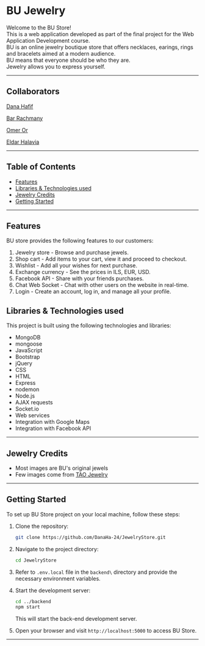 # BU Jewelry

<p>
Welcome to the BU Store! <br>
This is a web application developed as part of the final project for the Web Application Development course. <br>
BU is an online jewelry boutique store that offers necklaces, earings, rings and bracelets aimed at a modern audience. <br>
BU means that everyone should be who they are. <br>
Jewelry allows you to express yourself.
</p>


---

## Collaborators
[Dana Hafif](https://github.com/DanaHa-24)

[Bar Rachmany](https://github.com/barrachmany)

[Omer Or](https://github.com/OmerOr1)

[Eldar Halavia](https://github.com/EldarHalavia)

---

## Table of Contents

- [Features](#features)
- [Libraries & Technologies used](#Libraries-&-Technologies-used)
- [Jewelry Credits](#Jewelry-Credits)
- [Getting Started](#Getting-Started)

---

## Features

BU store provides the following features to our customers:
1) Jewelry store - Browse and purchase jewels.
2) Shop cart - Add items to your cart, view it and proceed to checkout.
3) Wishlist - Add all your wishes for next purchase.
4) Exchange currency - See the prices in ILS, EUR, USD.
5) Facebook API - Share with your friends purchases.
6) Chat Web Socket - Chat with other users on the website in real-time.
7) Login - Create an account, log in, and manage all your profile.

## Libraries & Technologies used

This project is built using the following technologies and libraries:

* MongoDB
* mongoose
* JavaScript
* Bootstrap
* jQuery
* CSS
* HTML
* Express
* nodemon
* Node.js
* AJAX requests
* Socket.io
* Web services
* Integration with Google Maps
* Integration with Facebook API

---

## Jewelry Credits

* Most images are BU's original jewels
* Few images come from [TAO Jewelry](https://shoptaostyle.com/)

---

## Getting Started

To set up BU Store project on your local machine, follow these steps:

1. Clone the repository:

   ```bash
   git clone https://github.com/DanaHa-24/JewelryStore.git
   ```

2. Navigate to the project directory:

   ```bash
   cd JewelryStore
   ```
   
3. Refer to `.env.local` file in the `backend\` directory and provide the necessary environment variables.

4. Start the development server:

   ```bash
   cd ../backend
   npm start
   ```
   This will start the back-end development server.

5. Open your browser and visit `http://localhost:5000` to access BU Store.

---
